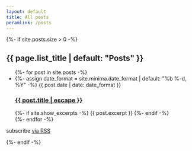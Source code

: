 ```yaml
---
layout: default
title: All posts
peramlink: /posts
---
```


{%- if site.posts.size > 0 -%}
<h2 class="post-list-heading">{{ page.list_title | default: "Posts" }}</h2>
<ul class="post-list">
  {%- for post in site.posts -%}
  <li>
  {%- assign date_format = site.minima.date_format | default: "%b %-d, %Y" -%}
  <span class="post-meta">{{ post.date | date: date_format }}</span>
  <h3>
    <a class="post-link" href="{{ post.url | relative_url }}">
    {{ post.title | escape }}
    </a>
  </h3>
  {%- if site.show_excerpts -%}
    {{ post.excerpt }}
  {%- endif -%}
  </li>
  {%- endfor -%}
</ul>

<p class="rss-subscribe">subscribe <a href="{{ "/feed.xml" | relative_url }}">via RSS</a></p>
{%- endif -%}